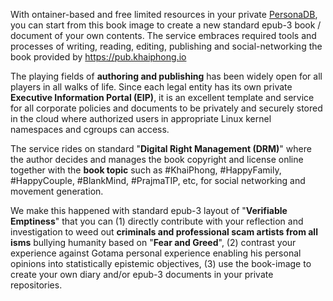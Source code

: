 With ontainer-based and free limited resources in your private <a href="https://github.com/khaiphong/personadb" target="_blank">PersonaDB</a>, you can start from this book image to create a new standard epub-3 book / document of your own contents. The service embraces required tools and processes of writing, reading, editing, publishing and social-networking the book provided by https://pub.khaiphong.io

The playing fields of <b>authoring and publishing</b> has been widely open for all players in all walks of life. Since each legal entity has its own private <b>Executive Information Portal (EIP)</b>, it is an excellent template and service for all corporate policies and documents to be privately and securely stored in the cloud where authorized users in appropriate Linux kernel namespaces and cgroups can access.

The service rides on standard "<b>Digital Right Management (DRM)</b>" where the author decides and manages the book copyright and license online together with the <b>book topic</b> such as #KhaiPhong, #HappyFamily, #HappyCouple, #BlankMind, #PrajmaTIP, etc, for social networking and movement generation. 

We make this happened with standard epub-3 layout of "<b>Verifiable Emptiness</b>" that you can (1) directly contribute with your reflection and investigation to weed out <b>criminals and professional scam artists from all isms</b> bullying humanity based on "<b>Fear and Greed</b>", (2) contrast your experience against Gotama personal experience enabling his personal opinions into statistically epistemic objectives, (3) use the book-image to create your own diary and/or epub-3 documents in your private repositories.
